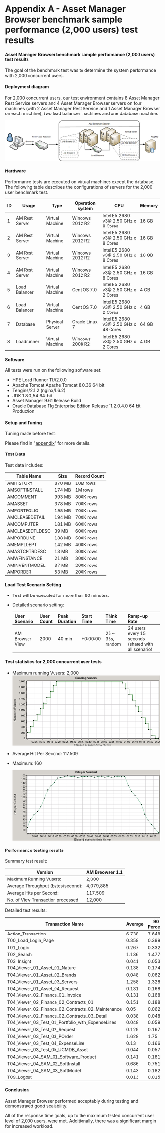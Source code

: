 # Appendix A - Asset Manager Browser benchmark sample performance (2,000 users) test results

#### Asset Manager Browser benchmark sample performance (2,000 users) test results
The goal of the benchmark test was to determine the system performance with 2,000 concurrent users.

#### Deployment diagram
For 2,000 concurrent users, our test environment contains 8 Asset Manager Rest Service servers and 4 Asset Manager Browser servers on four machines (with 2 Asset Manager Rest Service and 1 Asset Manager Browser on each machine), two load balancer machines and one database machine.

![AMB_Benchmark](../img/sizing/AMB_1.1_2000_BM.png)

#### Hardware
Performance tests are executed on virtual machines except the database.
The following table describes the configurations of servers for the 2,000 user benchmark test.

| ID | Usage                                                            | Type             | Operation system | CPU                                   | Memory |
|----|------------------------------------------------------------------|------------------|------------------|---------------------------------------|--------|
| 1  | AM Rest Server                                                   | Virtual Machine  | Windows 2012 R2  | Intel E5 2680 v3@ 2.50 GHz x 8 Cores  | 16 GB  |
| 2  | AM Rest Server                                                   | Virtual Machine  | Windows 2012 R2  | Intel E5 2680 v3@ 2.50 GHz x 8 Cores  | 16 GB  |
| 3  | AM Rest Server                                                   | Virtual Machine  | Windows 2012 R2  | Intel E5 2680 v3@ 2.50 GHz x 8 Cores  | 16 GB  |
| 4  | AM Rest Server                                                   | Virtual Machine  | Windows 2012 R2  | Intel E5 2680 v3@ 2.50 GHz x 8 Cores  | 16 GB  |
| 5  | Load Balancer                                                    | Virtual Machine  | Cent OS 7.0      | Intel E5 2680 v3@ 2.50 GHz x 2 Cores  | 4 GB   |
| 6  | Load Balancer                                                    | Virtual Machine  | Cent OS 7.0      | Intel E5 2680 v3@ 2.50 GHz x 2 Cores  | 4 GB   |
| 7  | Database                                                         | Physical Server  | Oracle Linux 7   | Intel E5 2680 v3@ 2.50 GHz x 48 Cores | 64 GB  |
| 8  | Loadrunner                                                       | Virtual Machine  | Windows 2008 R2  | Intel E5 2680 v3@ 2.50 GHz x 2 Cores  | 4 GB   |



#### Software
All tests were run on the following software set:

* HPE Load Runner 11.52.0.0
* Apache Tomcat Apache Tomcat 8.0.36 64 bit
* Tengine/2.1.2 (nginx/1.6.2)
* JDK 1.8.0_54 64-bit
* Asset Manager 9.61 Release Build
* Oracle Database 11g Enterprise Edition Release 11.2.0.4.0 64 bit Production


#### Setup and Tuning
Tuning made before test:

Please find in "[appendix](appendix_c.md)" for more details.


#### Test Data
Test data includes:

| Table Name      | Size   | Record Count |
|-----------------|--------|--------------|
| AMHISTORY       | 870 MB | 10M rows     |
| AMSOFTINSTALL   | 174 MB | 1M rows      |
| AMCOMMENT       | 993 MB | 800K rows    |
| AMASSET         | 378 MB | 700K rows    |
| AMPORTFOLIO     | 198 MB | 700K rows    |
| AMCLEASEDETAIL  | 194 MB | 700K rows    |
| AMCOMPUTER      | 181 MB | 600K rows    |
| AMCLEASEDTLDESC | 39  MB | 600K rows    |
| AMPORDLINE      | 138 MB | 500K rows    |
| AMEMPLDEPT      | 142 MB | 400K rows    |
| AMASTCNTRDESC   | 13  MB | 300K rows    |
| AMWFINSTANCE    | 21  MB | 300K rows    |
| AMINVENTMODEL   | 37  MB | 200K rows    |
| AMPORDER        | 53  MB | 200K rows    |



#### Load Test Scenario Setting
- Test will be executed for more than 80 minutes.
- Detailed scenario setting:

    |    User Scenario    |    User Count    |    Peak   Duration    |    Start Time    |    Think   Time        |    Ramp-up Rate                                            |
    |---------------------|------------------|-----------------------|------------------|------------------------|------------------------------------------------------------|
    | AM Browser View     |    2000          |    40 min             |    +0:00:00      |    25 ~ 35s, random    |    24 users every 15 seconds (shared with all scenario)    |


#### Test statistics for 2,000 concurrent user tests
- Maximum running Vusers:  2,000
    ![Running_Users](../img/sizing/2ku_Running_Users.png)

- Average Hit Per Second: 117.509
- Maximum: 160

    ![Hit_Per_Second](../img/sizing/2ku_HPS.png)



#### Performance testing results 
Summary test result:

|    Version                                                  | AM Breowser 1.1 |
|-------------------------------------------------------------|-----------------|
|    Maximum Running Vusers:                                  |    2,000        |
|    Average Throughput   (bytes/second):                     |    4,079,885    |
|    Average Hits per Second:                                 |    117.509      |
|    No. of View Transaction processed                        |    12,000       |



Detailed test results: 

| Transaction Name                                  | Average | 90 Percent | Pass   | Fail |
|---------------------------------------------------|---------|------------|--------|------|
| Action_Transaction                                | 6.738   | 7.648      | 12,000 | 0    |
| T00_Load_Login_Page                               | 0.359   | 0.399      | 12,000 | 0    |
| T01_Login                                         | 0.267   | 0.332      | 12,000 | 0    |
| T02_Search                                        | 1.136   | 1.477      | 12,000 | 0    |
| T03_Insight                                       | 0.041   | 0.053      | 12,000 | 0    |
| T04_Viewer_01_Asset_01_Nature                     | 0.138   | 0.174      | 12,000 | 0    |
| T04_Viewer_01_Asset_02_Brands                     | 0.048   | 0.062      | 12,000 | 0    |
| T04_Viewer_01_Asset_03_Servers                    | 1.258   | 1.328      | 12,000 | 0    |
| T04_Viewer_01_Asset_04_Request                    | 0.131   | 0.168      | 12,000 | 0    |
| T04_Viewer_02_Finance_01_Invoice                  | 0.131   | 0.168      | 12,000 | 0    |
| T04_Viewer_02_Finance_02_Contracts_01             | 0.151   | 0.188      | 12,000 | 0    |
| T04_Viewer_02_Finance_02_Contracts_02_Maintenance | 0.05    | 0.062      | 12,000 | 0    |
| T04_Viewer_02_Finance_02_Contracts_03_Detail      | 0.038   | 0.048      | 12,000 | 0    |
| T04_Viewer_03_Test_01_Portfolio_with_ExpenseLines | 0.048   | 0.059      | 12,000 | 0    |
| T04_Viewer_03_Test_02_Request                     | 0.129   | 0.167      | 12,000 | 0    |
| T04_Viewer_03_Test_03_POrder                      | 1.628   | 1.75       | 12,000 | 0    |
| T04_Viewer_03_Test_04_ExpenseLine                 | 0.13    | 0.166      | 12,000 | 0    |
| T04_Viewer_03_Test_05_UCMDB_Asset                 | 0.044   | 0.057      | 12,000 | 0    |
| T04_Viewer_04_SAM_01_Software_Product             | 0.141   | 0.181      | 12,000 | 0    |
| T04_Viewer_04_SAM_02_SoftInstall                  | 0.686   | 0.751      | 12,000 | 0    |
| T04_Viewer_04_SAM_03_SoftModel                    | 0.143   | 0.182      | 12,000 | 0    |
| T09_Logout                                        | 0.013   | 0.015      | 12,000 | 0    |



#### Conclusion
Asset Manager Browser performed acceptably during testing and demonstrated good scalability. 

All of the response time goals, up to the maximum tested concurrent user level of 2,000 users, were met.
Additionally, there was a significant margin for increased workload. 
